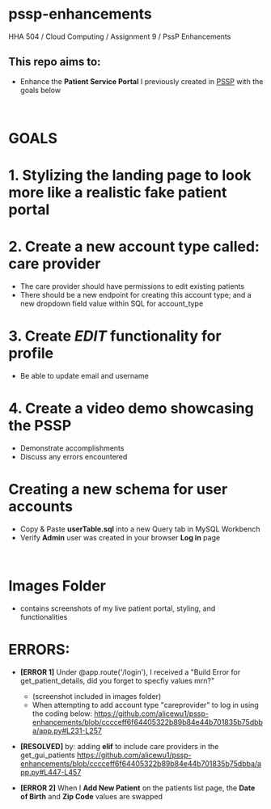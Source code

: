 # pssp-enhancements
HHA 504 / Cloud Computing / Assignment 9 / PssP Enhancements


## This repo aims to:
- Enhance the **Patient Service Portal** I previously created in [PSSP](https://github.com/alicewu1/PssP) with the goals below

<br>

# GOALS
# 1. Stylizing the landing page to look more like a realistic fake patient portal

# 2. Create a new account type called: care provider
- The care provider should have permissions to edit existing patients
- There should be a new endpoint for creating this account type; and a new dropdown field value within SQL for account_type

# 3. Create *EDIT* functionality for profile 
- Be able to update email and username

# 4. Create a video demo showcasing the PSSP
- Demonstrate accomplishments
- Discuss any errors encountered 

# Creating a new schema for user accounts
- Copy & Paste **userTable.sql** into a new Query tab in MySQL Workbench 
- Verify **Admin** user was created in your browser **Log in** page 

<br>

# Images Folder
- contains screenshots of my live patient portal, styling, and functionalities

# ERRORS:
- **[ERROR 1]** Under @app.route('/login'), I received a "Build Error for get_patient_details, did you forget to specfiy values mrn?" 
    - (screenshot included in images folder)
    - When attempting to add account type "careprovider" to log in using the coding below:
             https://github.com/alicewu1/pssp-enhancements/blob/cccceff6f64405322b89b84e44b701835b75dbba/app.py#L231-L257 

- **[RESOLVED]** by: adding **elif** to include care providers in the get_gui_patients 
             https://github.com/alicewu1/pssp-enhancements/blob/cccceff6f64405322b89b84e44b701835b75dbba/app.py#L447-L457

- **[ERROR 2]** When I **Add New Patient** on the patients list page, the **Date of Birth** and **Zip Code** values are swapped
